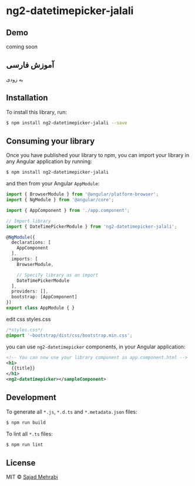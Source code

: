 # ng2-datetimepicker-jalali

## Demo
coming soon

## آموزش فارسی 
 به زودی

## Installation

To install this library, run:

```bash
$ npm install ng2-datetimepicker-jalali --save
```

## Consuming your library

Once you have published your library to npm, you can import your library in any Angular application by running:

```bash
$ npm install ng2-datetimepicker-jalali
```

and then from your Angular `AppModule`:

```typescript
import { BrowserModule } from '@angular/platform-browser';
import { NgModule } from '@angular/core';

import { AppComponent } from './app.component';

// Import library
import { DateTimePickerModule } from 'ng2-datetimepicker-jalali';

@NgModule({
  declarations: [
    AppComponent
  ],
  imports: [
    BrowserModule,

    // Specify library as an import
    DateTimePickerModule
  ],
  providers: [],
  bootstrap: [AppComponent]
})
export class AppModule { }
```

edit css styles.css
```css
/*styles.css*/
@import '~bootstrap/dist/css/bootstrap.min.css';
```

you can use `ng2-datetimepicker` components, in your Angular application:

```xml
<!-- You can now use your library component in app.component.html -->
<h1>
  {{title}}
</h1>
<ng2-datetimepicker></sampleComponent>
```

## Development

To generate all `*.js`, `*.d.ts` and `*.metadata.json` files:

```bash
$ npm run build
```

To lint all `*.ts` files:

```bash
$ npm run lint
```

## License

MIT © [Sajad Mehrabi](mailto:mehrabisajad@outlook.com)
